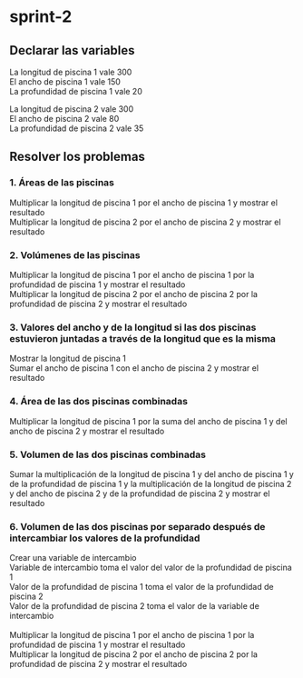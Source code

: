# sprint-2

## Declarar las variables

La longitud de piscina 1 vale 300<br>
El ancho de piscina 1 vale 150<br>
La profundidad de piscina 1 vale 20<br>

La longitud de piscina 2 vale 300<br>
El ancho de piscina 2 vale 80<br>
La profundidad de piscina 2 vale 35<br>

## Resolver los problemas

### 1. Áreas de las piscinas
Multiplicar la longitud de piscina 1 por el ancho de piscina 1 y mostrar el resultado<br>
Multiplicar la longitud de piscina 2 por el ancho de piscina 2 y mostrar el resultado<br>

### 2. Volúmenes de las piscinas
Multiplicar la longitud de piscina 1 por el ancho de piscina 1 por la profundidad de piscina 1 y mostrar el resultado<br>
Multiplicar la longitud de piscina 2 por el ancho de piscina 2 por la profundidad de piscina 2 y mostrar el resultado<br>

### 3. Valores del ancho y de la longitud si las dos piscinas estuvieron juntadas a través de la longitud que es la misma
Mostrar la longitud de piscina 1<br>
Sumar el ancho de piscina 1 con el ancho de piscina 2 y mostrar el resultado<br>

### 4. Área de las dos piscinas combinadas
Multiplicar la longitud de piscina 1 por la suma del ancho de piscina 1 y del ancho de piscina 2 y mostrar el resultado<br>

### 5. Volumen de las dos piscinas combinadas 
Sumar la multiplicación de la longitud de piscina 1 y del ancho de piscina 1 y de la profundidad de piscina 1 y la multiplicación de la longitud de piscina 2 y del ancho de piscina 2 y de la profundidad de piscina 2 y mostrar el resultado<br>

### 6. Volumen de las dos piscinas por separado después de intercambiar los valores de la profundidad
Crear una variable de intercambio<br>
Variable de intercambio toma el valor del valor de la profundidad de piscina 1<br>
Valor de la profundidad de piscina 1 toma el valor de la profundidad de piscina 2<br>
Valor de la profundidad de piscina 2 toma el valor de la variable de intercambio<br>
<br>
Multiplicar la longitud de piscina 1 por el ancho de piscina 1 por la profundidad de piscina 1 y mostrar el resultado<br>
Multiplicar la longitud de piscina 2 por el ancho de piscina 2 por la profundidad de piscina 2 y mostrar el resultado<br>




